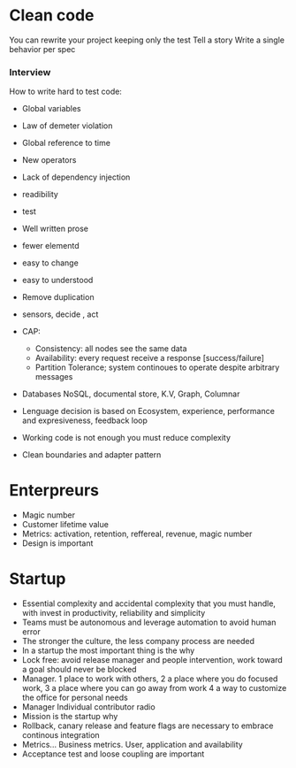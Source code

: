 # Clean code

You can rewrite your project keeping only the test
Tell a story 
Write a single behavior per spec



### Interview 

How to write hard to test code:
- Global variables
- Law of demeter violation
- Global reference to time
- New operators
- Lack of dependency injection

- readibility
- test
- Well written prose
- fewer elementd
- easy to change 
- easy to understood
- Remove duplication
- sensors, decide , act

- CAP: 
    * Consistency: all nodes see the same data
    * Availability: every request receive a response [success/failure]
    * Partition Tolerance;  system continoues to operate despite arbitrary messages

- Databases NoSQL, documental store, K.V, Graph, Columnar
- Lenguage decision is based on Ecosystem, experience, performance and expresiveness, feedback loop
- Working code is not enough you must reduce complexity
- Clean boundaries and adapter pattern

# Enterpreurs
 - Magic number
 - Customer lifetime value
 - Metrics: activation, retention, reffereal, revenue, magic number
 - Design is important

# Startup 

- Essential complexity and accidental complexity that you must handle, with invest in productivity, reliability and simplicity  
- Teams must be autonomous and leverage automation to avoid human error
- The stronger the culture, the less company process are needed
- In a startup the most important thing is the why
- Lock free: avoid release manager and people intervention, work toward a goal should never be blocked
- Manager. 1 place to work with others, 2 a place where you do focused work, 3 a place where you can go away from work 4 a way to customize the office for personal needs
- Manager Individual contributor radio
- Mission is the startup why
- Rollback, canary release and feature flags are necessary to embrace continous integration
- Metrics... Business metrics. User, application and availability
- Acceptance test and loose coupling are important